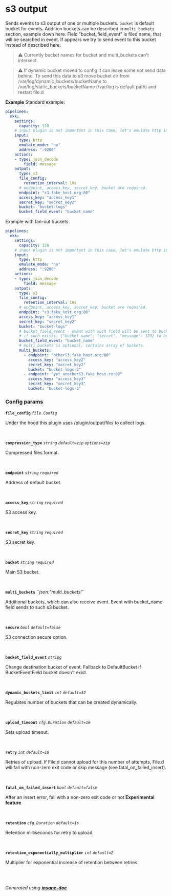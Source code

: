 # s3 output
Sends events to s3 output of one or multiple buckets.
`bucket` is default bucket for events. Addition buckets can be described in `multi_buckets` section, example down here.
Field "bucket_field_event" is filed name, that will be searched in event.
If appears we try to send event to this bucket instead of described here.

> ⚠ Currently bucket names for bucket and multi_buckets can't intersect.

> ⚠ If dynamic bucket moved to config it can leave some not send data behind.
> To send this data to s3 move bucket dir from /var/log/dynamic_buckets/bucketName to /var/log/static_buckets/bucketName (/var/log is default path)
> and restart file.d

**Example**
Standard example:
```yaml
pipelines:
  mkk:
    settings:
      capacity: 128
    # input plugin is not important in this case, let's emulate http input.
    input:
      type: http
      emulate_mode: "no"
      address: ":9200"
	actions:
	- type: json_decode
		field: message
    output:
      type: s3
      file_config:
        retention_interval: 10s
      # endpoint, access_key, secret_key, bucket are required.
      endpoint: "s3.fake_host.org:80"
      access_key: "access_key1"
      secret_key: "secret_key2"
      bucket: "bucket-logs"
      bucket_field_event: "bucket_name"
```

Example with fan-out buckets:
```yaml
pipelines:
  mkk:
    settings:
      capacity: 128
    # input plugin is not important in this case, let's emulate http input.
    input:
      type: http
      emulate_mode: "no"
      address: ":9200"
	actions:
	- type: json_decode
		field: message
    output:
      type: s3
      file_config:
        retention_interval: 10s
      # endpoint, access_key, secret_key, bucket are required.
      endpoint: "s3.fake_host.org:80"
      access_key: "access_key1"
      secret_key: "secret_key2"
      bucket: "bucket-logs"
      # bucket_field_event - event with such field will be sent to bucket with its value
      # if such exists: {"bucket_name": "secret", "message": 123} to bucket "secret".
      bucket_field_event: "bucket_name"
      # multi_buckets is optional, contains array of buckets.
      multi_buckets:
        - endpoint: "otherS3.fake_host.org:80"
          access_key: "access_key2"
          secret_key: "secret_key2"
          bucket: "bucket-logs-2"
        - endpoint: "yet_anotherS3.fake_host.ru:80"
          access_key: "access_key3"
          secret_key: "secret_key3"
          bucket: "bucket-logs-3"
```

### Config params
**`file_config`** *`file.Config`* 

Under the hood this plugin uses /plugin/output/file/ to collect logs.

<br>

**`compression_type`** *`string`* *`default=zip`* *`options=zip`* 

Compressed files format.

<br>

**`endpoint`** *`string`* *`required`* 

Address of default bucket.

<br>

**`access_key`** *`string`* *`required`* 

S3 access key.

<br>

**`secret_key`** *`string`* *`required`* 

S3 secret key.

<br>

**`bucket`** *`string`* *`required`* 

Main S3 bucket.

<br>

**`multi_buckets`** *``json:"multi_buckets"`* 

Additional buckets, which can also receive event.
Event with bucket_name field sends to such s3 bucket.

<br>

**`secure`** *`bool`* *`default=false`* 

S3 connection secure option.

<br>

**`bucket_field_event`** *`string`* 

Change destination bucket of event.
Fallback to DefaultBucket if BucketEventField bucket doesn't exist.

<br>

**`dynamic_buckets_limit`** *`int`* *`default=32`* 

Regulates number of buckets that can be created dynamically.

<br>

**`upload_timeout`** *`cfg.Duration`* *`default=1m`* 

Sets upload timeout.

<br>

**`retry`** *`int`* *`default=10`* 

Retries of upload. If File.d cannot upload for this number of attempts,
File.d will fall with non-zero exit code or skip message (see fatal_on_failed_insert).

<br>

**`fatal_on_failed_insert`** *`bool`* *`default=false`* 

After an insert error, fall with a non-zero exit code or not
**Experimental feature**

<br>

**`retention`** *`cfg.Duration`* *`default=1s`* 

Retention milliseconds for retry to upload.

<br>

**`retention_exponentially_multiplier`** *`int`* *`default=2`* 

Multiplier for exponential increase of retention between retries

<br>

<br>*Generated using [__insane-doc__](https://github.com/vitkovskii/insane-doc)*